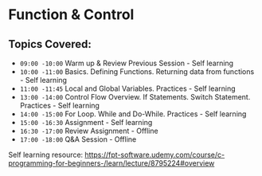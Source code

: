# Function & Control 
## Topics Covered:

* `09:00 -10:00` Warm up & Review Previous Session - Self learning
* `10:00 -11:00` Basics. Defining Functions. Returning data from functions - Self learning
* `11:00 -11:45` Local and Global Variables. Practices - Self learning
* `13:00 -14:00` Control Flow Overview. If Statements. Switch Statement. Practices - Self learning
* `14:00 -15:00` For Loop. While and Do-While. Practices - Self learning
* `15:00 -16:30` Assignment - Self learning
* `16:30 -17:00` Review Assignment - Offline
* `17:00 -18:00` Q&A Session - Offline

Self learning resource: https://fpt-software.udemy.com/course/c-programming-for-beginners-/learn/lecture/8795224#overview